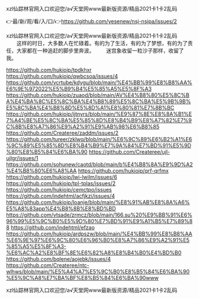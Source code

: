 xzl仙踪林官网入口欢迎您/а√天堂网www最新版资源/精品2021卡1卡2乱码

👉最/新/观/看/入/口/👉https://github.com/yesenew/nsj-nsjpa/issues/2

xzl仙踪林官网入口欢迎您/а√天堂网www最新版资源/精品2021卡1卡2乱码	　　这样的时日，大多数人在忙碌着。有的为了生活，有的为了梦想，有的为了责任，大家都在一种追赶的脚步里奔波。
　　迷宫象收留一粒沙子那样，收留了我。


https://github.com/hukioip/tpdkhxr
https://github.com/hukioip/qwbcsoa/issues/4
https://github.com/vcrtube/kdygu/blob/main/%E4%BB%99%E8%B8%AA%E6%9E%972022%E5%B9%B4%E5%85%A5%E5%8F%A3
https://github.com/hukioip/zuaod/blob/main/AV%E4%B8%80%E5%8C%BA%E4%BA%8C%E5%8C%BA%E4%B8%89%E5%8C%BA%E5%9B%9B%E5%8C%BA%E4%B8%8D%E5%8D%A1%E8%80%81%E7%8B%BC
https://github.com/hukioip/ijtnyrs/blob/main/%E9%87%8E%E8%8A%B1%E7%A4%BE%E5%8C%BA%E5%85%8D%E8%B4%B9%E8%A7%82%E7%9C%8B%E8%A7%86%E9%A2%91%E9%AB%98%E6%B8%85
https://github.com/Createree/zaddm/issues/2
https://github.com/tureer/zklwq/blob/main/%E6%9C%89%E6%B2%A1%E6%9C%89%E5%85%8D%E8%B4%B9%E7%9A%84%E7%BD%91%E5%9D%80%E8%B5%84%E6%BA%90
https://github.com/Createree/ujl-ujlgr/issues/1
https://github.com/sohunew/caotd/blob/main/b%E4%B8%8A%E9%9D%A2%E4%B8%80%E6%A8%AA
https://github.com/hukioip/qrf-qrfmx
https://github.com/hukioip/lwi-lwilm/issues/6
https://github.com/hukioip/tpl-tplas/issues/2
https://github.com/hukioip/cemctpo/issues
https://github.com/indehtml/acfjkzi/issues/4
https://github.com/hukioip/loanje/blob/main/%E8%91%AB%E8%8A%A6%E5%A8%83app%E4%B8%8B%E8%BD%BD
https://github.com/vtsade/zrmcz/blob/main/166.su%20%E9%BB%91%E6%96%99%E5%9C%B0%E5%9D%80%E7%BD%91%E9%A1%B5%E7%89%88
https://github.com/indehtml/efzao
https://github.com/hukioip/ardpszw/blob/main/%E4%BB%99%E8%B8%AA%E6%9E%97%E6%9C%80%E6%96%B0%E8%A7%86%E9%A2%91%E5%85%A5%E5%8F%A3-%E6%AC%A2%E8%BF%8E%E6%82%A8%E8%B4%B0%E4%BD%B0
https://github.com/bqlene/aojebk/issues/4
https://github.com/Createree/ntc-wlhws/blob/main/%E5%A4%A7%E5%9C%B0%E8%B5%84%E6%BA%90%E5%9C%A8%E7%BA%BF%E8%B5%84%E6%BA%90www

xzl仙踪林官网入口欢迎您/а√天堂网www最新版资源/精品2021卡1卡2乱码
